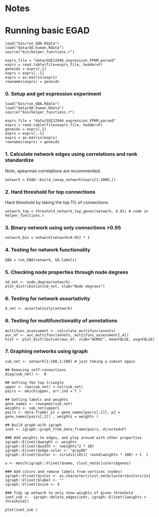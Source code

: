 # Notes 

# Running basic EGAD
```
load("bin/run_GBA.Rdata")
load("data/GO.human.Rdata")
source("bin/helper_functions.r")

exprs_file = "data/GSE12946_expression_FPKM.parsed"
exprs = read.table(file=exprs_file, header=F)
geneids = exprs[,1]
exprs = exprs[,-1]
exprs = as.matrix(exprs) 
rownames(exprs) = geneids
```
 
### 0. Setup and get expression experiment 
``` 
load("bin/run_GBA.Rdata")
load("data/GO.human.Rdata")
source("bin/helper_functions.r")

exprs_file = "data/GSE12946_expression_FPKM.parsed"
exprs = read.table(file=exprs_file, header=F)
geneids = exprs[,1]
exprs = exprs[,-1]
exprs = as.matrix(exprs) 
rownames(exprs) = geneids
``` 

### 1. Calculate network edges using correlations and rank standardize
Note, spearman correlations are recommended. 
``` 
network = EGAD::build_coexp_network(exprs[1:1000,]) 
```
 
### 2. Hard threshold for top connections  
Hard threshold by taking the top 1% of connections:  
```
network_top = threshold_network_top_genes(network, 0.01) # code in helper_functions.r
```
### 3. Binary network using only connections >0.95 
```
network_bin = network[network>0.95] * 1  
```
  
### 4. Testing for network functionality 
``` 
GBA = run_GBA(network, GO.labels)
```

### 5. Checking node properties through node degrees 
```
nd_net <- node_degree(network)
plot_distribution(nd_net, xlab="Node degrees")
``` 

### 6. Testing for network assortativity
```
A_net <- assortativity(network)
``` 

### 6. Testing for multifunctionality of annotations 
```
multifunc_assessment <- calculate_multifunc(annots) 
auc_mf <- auc_multifunc(annots, multifunc_assessment[,4]) 
hist <- plot_distribution(auc_mf, xlab="AUROC", med=FALSE, avg=FALSE)
```

### 7. Graphing networks using igraph
```
sub_net <- network[1:100,1:100] # just taking a subset again

## Removing self-connections
diag(sub_net) <-  0

## Getting the top triangle 
upper <- row(sub_net) < col(sub_net)
pairs <- which(upper, arr.ind = T )

## Getting labels and weights 
gene_names <- rownames(sub_net)
weights <- sub_net[upper]
pairs <- data.frame( p1 = gene_names[pairs[,1]], p2 = gene_names[pairs[,2]] , weights = weights )

## Build graph with igraph  
inet <- igraph::graph_from_data_frame(pairs, directed=F)

### Add weights to edges, and play around with other properties 
igraph::E(inet)$weight <- weights
igraph::E(inet)$width <- (weights^2 * 10)
igraph::E(inet)$edge.color <- "gray80"
igraph::E(inet)$color <- viridis(101)[ round(weights * 100) + 1  ]

o <- match(igraph::V(inet)$name, clust_net$clusters$genes)

### Add colors and remove labels from vertices (nodes) 
igraph::V(inet)$color <- as.character(clust_net$clusters$colors)[o]
igraph::V(inet)$label <- ""
igraph::V(inet)$size <- 4

### Tidy up network to only show weights of given threshold  
inet_sub <-  igraph::delete_edges(inet, igraph::E(inet)[weights > threshold])

plot(inet_sub )
```
